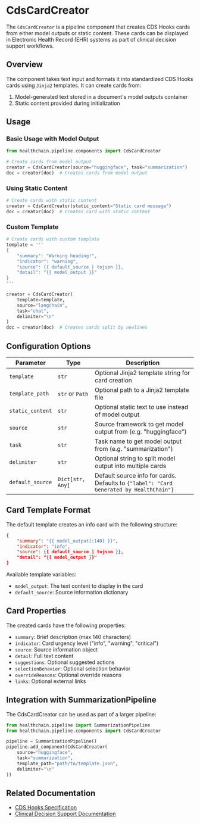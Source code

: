 # CdsCardCreator


The `CdsCardCreator` is a pipeline component that creates CDS Hooks cards from either model outputs or static content. These cards can be displayed in Electronic Health Record (EHR) systems as part of clinical decision support workflows.

## Overview

The component takes text input and formats it into standardized CDS Hooks cards using `Jinja2` templates. It can create cards from:

1. Model-generated text stored in a document's model outputs container
2. Static content provided during initialization

## Usage

### Basic Usage with Model Output

```python
from healthchain.pipeline.components import CdsCardCreator

# Create cards from model output
creator = CdsCardCreator(source="huggingface", task="summarization")
doc = creator(doc)  # Creates cards from model output
```

### Using Static Content

```python
# Create cards with static content
creator = CdsCardCreator(static_content="Static card message")
doc = creator(doc)  # Creates card with static content
```

### Custom Template

```python
# Create cards with custom template
template = '''
{
    "summary": "Warning heading!",
    "indicator": "warning",
    "source": {{ default_source | tojson }},
    "detail": "{{ model_output }}"
}
'''

creator = CdsCardCreator(
    template=template,
    source="langchain",
    task="chat",
    delimiter="\n"
)
doc = creator(doc)  # Creates cards split by newlines
```

## Configuration Options

| Parameter | Type | Description |
|-----------|------|-------------|
| `template` | `str` | Optional Jinja2 template string for card creation |
| `template_path` | `str` or `Path` | Optional path to a Jinja2 template file |
| `static_content` | `str` | Optional static text to use instead of model output |
| `source` | `str` | Source framework to get model output from (e.g. "huggingface") |
| `task` | `str` | Task name to get model output from (e.g. "summarization") |
| `delimiter` | `str` | Optional string to split model output into multiple cards |
| `default_source` | `Dict[str, Any]` | Default source info for cards. Defaults to `{"label": "Card Generated by HealthChain"}` |

## Card Template Format

The default template creates an info card with the following structure:

```json
{
    "summary": "{{ model_output[:140] }}",
    "indicator": "info",
    "source": {{ default_source | tojson }},
    "detail": "{{ model_output }}"
}
```

Available template variables:
- `model_output`: The text content to display in the card
- `default_source`: Source information dictionary

## Card Properties

The created cards have the following properties:

- `summary`: Brief description (max 140 characters)
- `indicator`: Card urgency level ("info", "warning", "critical")
- `source`: Source information object
- `detail`: Full text content
- `suggestions`: Optional suggested actions
- `selectionBehavior`: Optional selection behavior
- `overrideReasons`: Optional override reasons
- `links`: Optional external links


## Integration with SummarizationPipeline

The CdsCardCreator can be used as part of a larger pipeline:

```python
from healthchain.pipeline import SummarizationPipeline
from healthchain.pipeline.components import CdsCardCreator

pipeline = SummarizationPipeline()
pipeline.add_component(CdsCardCreator(
    source="huggingface",
    task="summarization",
    template_path="path/to/template.json",
    delimiter="\n"
))
```

## Related Documentation

- [CDS Hooks Specification](https://cds-hooks.org/)
- [Clinical Decision Support Documentation](../../gateway/cdshooks.md)
